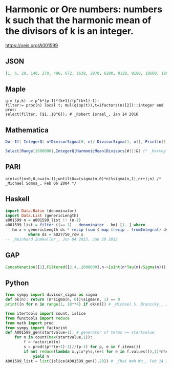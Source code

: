 # Harmonic or Ore numbers: numbers k such that the harmonic mean of the divisors of k is an integer\.
https://oeis.org/A001599
## JSON
```JSON
[1, 6, 28, 140, 270, 496, 672, 1638, 2970, 6200, 8128, 8190, 18600, 18620, 27846, 30240, 32760, 55860, 105664, 117800, 167400, 173600, 237510, 242060, 332640, 360360, 539400, 695520, 726180, 753480, 950976, 1089270, 1421280, 1539720]
```
## Maple
```Maple
q:= (p,k) -> p^k*(p-1)*(k+1)/(p^(k+1)-1):
filter:= proc(n) local t; mul(q(op(t)),t=ifactors(n)[2])::integer end proc:
select(filter, [$1..10^6]); # _Robert Israel_, Jan 14 2016
```
## Mathematica
```Mathematica
Do[ If[ IntegerQ[ n*DivisorSigma[0, n]/ DivisorSigma[1, n]], Print[n]], {n, 1, 1550000}]
```
```Mathematica
Select[Range[1600000],IntegerQ[HarmonicMean[Divisors[#]]]&] (* _Harvey P. Dale_, Oct 20 2012 *)
```
## PARI
```PARI
a(n)=if(n<0,0,n=a(n-1);until(0==(sigma(n,0)*n)%sigma(n,1),n++);n) /* _Michael Somos_, Feb 06 2004 */
```
## Haskell
```Haskell
import Data.Ratio (denominator)
import Data.List (genericLength)
a001599 n = a001599_list !! (n-1)
a001599_list = filter ((== 1) . denominator . hm) [1..] where
   hm x = genericLength ds * recip (sum $ map (recip . fromIntegral) ds)
          where ds = a027750_row x
-- _Reinhard Zumkeller_, Jun 04 2013, Jan 20 2012
```
## GAP
```GAP
Concatenation([1],Filtered([2,4..2000000],n->IsInt(n*Tau(n)/Sigma(n)))); # _Muniru A Asiru_, Nov 26 2018
```
## Python
```Python
from sympy import divisor_sigma as sigma
def ok(n): return (n*sigma(n, 0))%sigma(n, 1) == 0
print([n for n in range(1, 10**4) if ok(n)]) # _Michael S. Branicky_, Jan 06 2021
```
```Python
from itertools import count, islice
from functools import reduce
from math import prod
from sympy import factorint
def A001599_gen(startvalue=1): # generator of terms >= startvalue
    for n in count(max(startvalue,1)):
        f = factorint(n)
        s = prod((p**(e+1)-1)//(p-1) for p, e in f.items())
        if not reduce(lambda x,y:x*y%s,(e+1 for e in f.values()),1)*n%s:
            yield n
A001599_list = list(islice(A001599_gen(),20)) # _Chai Wah Wu_, Feb 14 2023
```
